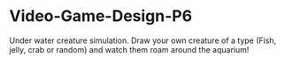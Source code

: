 # Video-Game-Design-P6
Under water creature simulation. Draw your own creature of a type (Fish, jelly, crab or random) and watch them roam around the aquarium!
